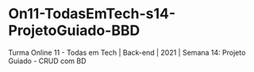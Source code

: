 # On11-TodasEmTech-s14-ProjetoGuiado-BBD
Turma Online 11 - Todas em Tech | Back-end | 2021 | Semana 14: Projeto Guiado - CRUD com BD

